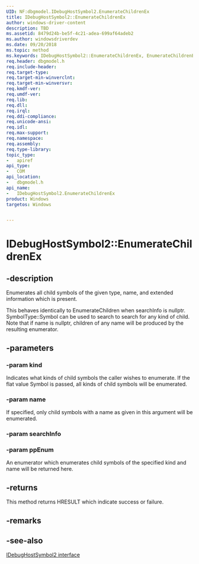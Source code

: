 ```yaml
---
UID: NF:dbgmodel.IDebugHostSymbol2.EnumerateChildrenEx
title: IDebugHostSymbol2::EnumerateChildrenEx
author: windows-driver-content
description: TBD
ms.assetid: 8479d24b-be5f-4c21-adea-699af64adeb2
ms.author: windowsdriverdev
ms.date: 09/20/2018
ms.topic: method
ms.keywords: IDebugHostSymbol2::EnumerateChildrenEx, EnumerateChildrenEx, IDebugHostSymbol2.EnumerateChildrenEx, IDebugHostSymbol2::EnumerateChildrenEx, IDebugHostSymbol2.EnumerateChildrenEx
req.header: dbgmodel.h
req.include-header:
req.target-type:
req.target-min-winverclnt:
req.target-min-winversvr:
req.kmdf-ver:
req.umdf-ver:
req.lib:
req.dll:
req.irql: 
req.ddi-compliance:
req.unicode-ansi:
req.idl:
req.max-support:
req.namespace:
req.assembly:
req.type-library: 
topic_type: 
-	apiref
api_type: 
-	COM
api_location: 
-	dbgmodel.h
api_name: 
-	IDebugHostSymbol2.EnumerateChildrenEx
product: Windows
targetos: Windows


---
```


# IDebugHostSymbol2::EnumerateChildrenEx


## -description

Enumerates all child symbols of the given type, name, and extended information which is present.

This behaves identically to EnumerateChildren when searchInfo is nullptr.  SymbolType::Symbol 
can be used to search to search for any kind of child. Note that if name is nullptr, children of any name will be produced by the resulting enumerator.

## -parameters

### -param kind
Indicates what kinds of child symbols the caller wishes to enumerate. If the flat value Symbol is passed, all kinds of child symbols will be enumerated.


### -param name
If specified, only child symbols with a name as given in this argument will be enumerated.

### -param searchInfo

### -param ppEnum
An enumerator which enumerates child symbols of the specified kind and name will be returned here.


## -returns
This method returns HRESULT which indicate success or failure.

## -remarks

## -see-also

[IDebugHostSymbol2 interface](nn-dbgmodel-idebughostsymbol2.md)